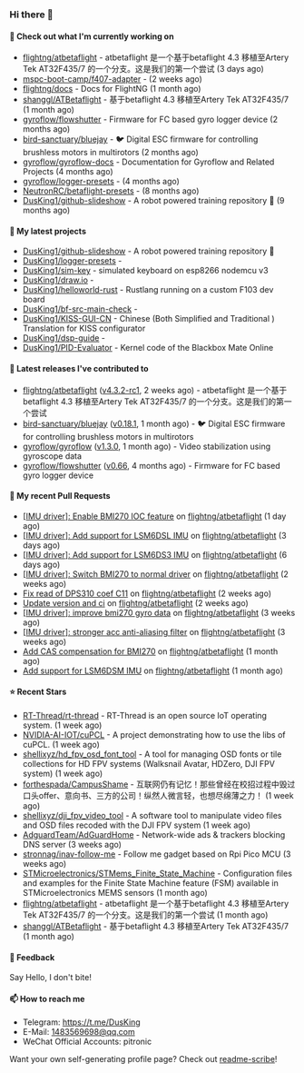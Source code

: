 ### Hi there 👋

#### 👷 Check out what I'm currently working on

- [flightng/atbetaflight](https://github.com/flightng/atbetaflight) - atbetaflight 是一个基于betaflight 4.3  移植至Artery Tek AT32F435/7 的一个分支。这是我们的第一个尝试 (3 days ago)
- [mspc-boot-camp/f407-adapter](https://github.com/mspc-boot-camp/f407-adapter) -  (2 weeks ago)
- [flightng/docs](https://github.com/flightng/docs) - Docs for FlightNG (1 month ago)
- [shanggl/ATBetaflight](https://github.com/shanggl/ATBetaflight) - 基于betaflight 4.3  移植至Artery Tek AT32F435/7 (1 month ago)
- [gyroflow/flowshutter](https://github.com/gyroflow/flowshutter) - Firmware for FC based gyro logger device (2 months ago)
- [bird-sanctuary/bluejay](https://github.com/bird-sanctuary/bluejay) - :bird: Digital ESC firmware for controlling brushless motors in multirotors (2 months ago)
- [gyroflow/gyroflow-docs](https://github.com/gyroflow/gyroflow-docs) - Documentation for Gyroflow and Related Projects (4 months ago)
- [gyroflow/logger-presets](https://github.com/gyroflow/logger-presets) -  (4 months ago)
- [NeutronRC/betaflight-presets](https://github.com/NeutronRC/betaflight-presets) -  (8 months ago)
- [DusKing1/github-slideshow](https://github.com/DusKing1/github-slideshow) - A robot powered training repository :robot: (9 months ago)

#### 🌱 My latest projects

- [DusKing1/github-slideshow](https://github.com/DusKing1/github-slideshow) - A robot powered training repository :robot:
- [DusKing1/logger-presets](https://github.com/DusKing1/logger-presets) - 
- [DusKing1/sim-key](https://github.com/DusKing1/sim-key) - simulated keyboard on esp8266 nodemcu v3
- [DusKing1/draw.io](https://github.com/DusKing1/draw.io) - 
- [DusKing1/helloworld-rust](https://github.com/DusKing1/helloworld-rust) - Rustlang running on a custom F103 dev board
- [DusKing1/bf-src-main-check](https://github.com/DusKing1/bf-src-main-check) - 
- [DusKing1/KISS-GUI-CN](https://github.com/DusKing1/KISS-GUI-CN) - Chinese (Both Simplified and Traditional ) Translation for KISS configurator
- [DusKing1/dsp-guide](https://github.com/DusKing1/dsp-guide) - 
- [DusKing1/PID-Evaluator](https://github.com/DusKing1/PID-Evaluator) - Kernel code of the Blackbox Mate Online

#### 🔭 Latest releases I've contributed to

- [flightng/atbetaflight](https://github.com/flightng/atbetaflight) ([v4.3.2-rc1](https://github.com/flightng/atbetaflight/releases/tag/v4.3.2-rc1), 2 weeks ago) - atbetaflight 是一个基于betaflight 4.3  移植至Artery Tek AT32F435/7 的一个分支。这是我们的第一个尝试
- [bird-sanctuary/bluejay](https://github.com/bird-sanctuary/bluejay) ([v0.18.1](https://github.com/bird-sanctuary/bluejay/releases/tag/v0.18.1), 1 month ago) - :bird: Digital ESC firmware for controlling brushless motors in multirotors
- [gyroflow/gyroflow](https://github.com/gyroflow/gyroflow) ([v1.3.0](https://github.com/gyroflow/gyroflow/releases/tag/v1.3.0), 1 month ago) - Video stabilization using gyroscope data
- [gyroflow/flowshutter](https://github.com/gyroflow/flowshutter) ([v0.66](https://github.com/gyroflow/flowshutter/releases/tag/v0.66), 4 months ago) - Firmware for FC based gyro logger device

#### 🔨 My recent Pull Requests

- [[IMU driver]: Enable BMI270 IOC feature](https://github.com/flightng/atbetaflight/pull/20) on [flightng/atbetaflight](https://github.com/flightng/atbetaflight) (1 day ago)
- [[IMU driver]: Add support for LSM6DSL IMU](https://github.com/flightng/atbetaflight/pull/19) on [flightng/atbetaflight](https://github.com/flightng/atbetaflight) (3 days ago)
- [[IMU driver]: Add support for LSM6DS3 IMU](https://github.com/flightng/atbetaflight/pull/18) on [flightng/atbetaflight](https://github.com/flightng/atbetaflight) (6 days ago)
- [[IMU driver]: Switch BMI270 to normal driver](https://github.com/flightng/atbetaflight/pull/16) on [flightng/atbetaflight](https://github.com/flightng/atbetaflight) (2 weeks ago)
- [Fix read of DPS310 coef C11](https://github.com/flightng/atbetaflight/pull/14) on [flightng/atbetaflight](https://github.com/flightng/atbetaflight) (2 weeks ago)
- [Update version and ci](https://github.com/flightng/atbetaflight/pull/13) on [flightng/atbetaflight](https://github.com/flightng/atbetaflight) (2 weeks ago)
- [[IMU driver]: improve bmi270 gyro data](https://github.com/flightng/atbetaflight/pull/11) on [flightng/atbetaflight](https://github.com/flightng/atbetaflight) (3 weeks ago)
- [[IMU driver]: stronger acc anti-aliasing filter](https://github.com/flightng/atbetaflight/pull/8) on [flightng/atbetaflight](https://github.com/flightng/atbetaflight) (3 weeks ago)
- [Add CAS compensation for BMI270](https://github.com/flightng/atbetaflight/pull/4) on [flightng/atbetaflight](https://github.com/flightng/atbetaflight) (1 month ago)
- [Add support for LSM6DSM IMU](https://github.com/flightng/atbetaflight/pull/3) on [flightng/atbetaflight](https://github.com/flightng/atbetaflight) (1 month ago)

#### ⭐ Recent Stars

- [RT-Thread/rt-thread](https://github.com/RT-Thread/rt-thread) - RT-Thread is an open source IoT operating system. (1 week ago)
- [NVIDIA-AI-IOT/cuPCL](https://github.com/NVIDIA-AI-IOT/cuPCL) - A project demonstrating how to use the libs of cuPCL. (1 week ago)
- [shellixyz/hd_fpv_osd_font_tool](https://github.com/shellixyz/hd_fpv_osd_font_tool) - A tool for managing OSD fonts or tile collections for HD FPV systems (Walksnail Avatar, HDZero, DJI FPV system) (1 week ago)
- [forthespada/CampusShame](https://github.com/forthespada/CampusShame) - 互联网仍有记忆！那些曾经在校招过程中毁过口头offer、意向书、三方的公司！纵然人微言轻，也想尽绵薄之力！ (1 week ago)
- [shellixyz/dji_fpv_video_tool](https://github.com/shellixyz/dji_fpv_video_tool) - A software tool to manipulate video files and OSD files recoded with the DJI FPV system (1 week ago)
- [AdguardTeam/AdGuardHome](https://github.com/AdguardTeam/AdGuardHome) - Network-wide ads &amp; trackers blocking DNS server (3 weeks ago)
- [stronnag/inav-follow-me](https://github.com/stronnag/inav-follow-me) - Follow me gadget based on Rpi Pico MCU (3 weeks ago)
- [STMicroelectronics/STMems_Finite_State_Machine](https://github.com/STMicroelectronics/STMems_Finite_State_Machine) - Configuration files and examples for the Finite State Machine feature (FSM) available in STMicroelectronics MEMS sensors (1 month ago)
- [flightng/atbetaflight](https://github.com/flightng/atbetaflight) - atbetaflight 是一个基于betaflight 4.3  移植至Artery Tek AT32F435/7 的一个分支。这是我们的第一个尝试 (1 month ago)
- [shanggl/ATBetaflight](https://github.com/shanggl/ATBetaflight) - 基于betaflight 4.3  移植至Artery Tek AT32F435/7 (1 month ago)

#### 💬 Feedback

Say Hello, I don't bite!

#### 📫 How to reach me

- Telegram: https://t.me/DusKing
- E-Mail: 1483569698@qq.com
- WeChat Official Accounts: pitronic

Want your own self-generating profile page? Check out [readme-scribe](https://github.com/muesli/readme-scribe)!
